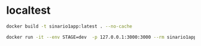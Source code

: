 # localtest

```sh
docker build -t sinario1app:latest . --no-cache
```

```sh
docker run -it --env STAGE=dev  -p 127.0.0.1:3000:3000 --rm sinario1app:latest
```
